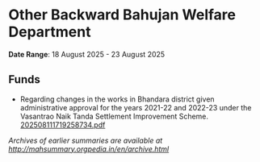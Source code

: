 # Other Backward Bahujan Welfare Department

**Date Range**: 18 August 2025 - 23 August 2025


## Funds
- Regarding changes in the works in Bhandara district given administrative approval for the years 2021-22 and 2022-23 under the Vasantrao Naik Tanda Settlement Improvement Scheme.\
  [202508111719258734.pdf](https://gr.maharashtra.gov.in/Site/Upload/Government%20Resolutions/English/202508111719258734.pdf)


*Archives of earlier summaries are available at http://mahsummary.orgpedia.in/en/archive.html*